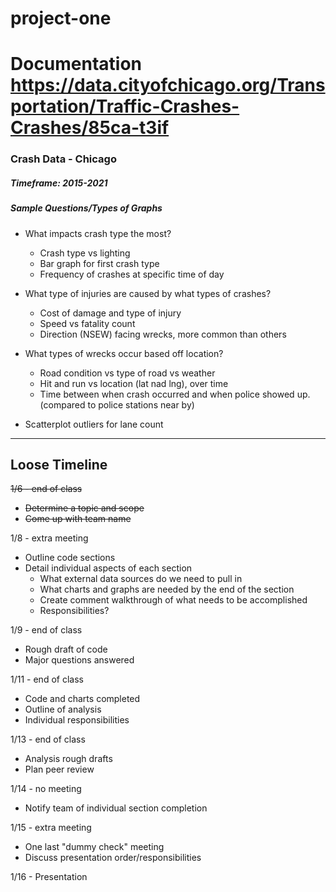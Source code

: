 # project-one
# Documentation https://data.cityofchicago.org/Transportation/Traffic-Crashes-Crashes/85ca-t3if
### Crash Data -  Chicago
##### Timeframe: 2015-2021

##### Sample Questions/Types of Graphs
* What impacts crash type the most?
	* Crash type vs lighting
	* Bar graph for first crash type
	* Frequency of crashes at specific time of day

* What type of injuries are caused by what types of crashes?
	* Cost of damage and type of injury
	* Speed vs fatality count
	* Direction (NSEW) facing wrecks, more common than others

* What types of wrecks occur based off location?
	* Road condition vs type of road vs weather
	* Hit and run vs location (lat nad lng), over time
	* Time between when crash occurred and when police showed up. (compared to police stations near by)

* Scatterplot outliers for lane count

----
## Loose Timeline
<del>1/6 - end of class
* <del>Determine a topic and scope
* <del>Come up with team name

1/8 - extra meeting
* Outline code sections
* Detail individual aspects of each section
	* What external data sources do we need to pull in
	* What charts and graphs are needed by the end of the section
	* Create comment walkthrough of what needs to be accomplished
	* Responsibilities?

1/9 - end of class
* Rough draft of code
* Major questions answered

1/11 - end of class
* Code and charts completed
* Outline of analysis
* Individual responsibilities

1/13 - end of class
* Analysis rough drafts
* Plan peer review

1/14 - no meeting
* Notify team of individual section completion

1/15 - extra meeting
* One last "dummy check" meeting
* Discuss presentation order/responsibilities

1/16 - Presentation
